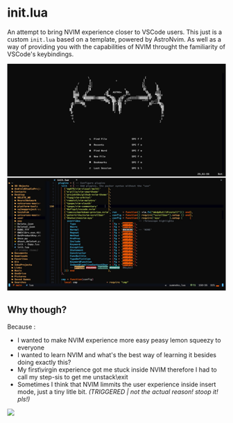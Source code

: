 # init.lua
An attempt to bring NVIM experience closer to VSCode users. This just is a custom `init.lua` based on a template, powered by AstroNvim. As well as a way of providing you with the capabilities of NVIM throught the familiarity of VSCode's keybindings.

<div align="center"><p>
<img src=".\images\1.jpg"/>
<img src=".\images\2.jpg"/>
</p></div>


## Why though?
Because :
* I wanted to make NVIM experience more easy peasy lemon squeezy to everyone
* I wanted to learn NVIM and what's the best way of learning it besides doing exactly this?
* My first\virgin experience got me stuck inside NVIM therefore I had to call my step-sis to get me unstack\exit
* Sometimes I think that NVIM limmits the user experience inside insert mode, just a tiny litle bit. *(TRIGGERED | not the actual reason! stoop it! pls!)*

<img src="https://img.shields.io/github/last-commit/GiorgosXou/init.lua?color=%4dc71f&label=Last%20Commit&logo=github&style=flat-square"/>

<!-- https://github.com/neovim/neovim/issues/8139 -->

